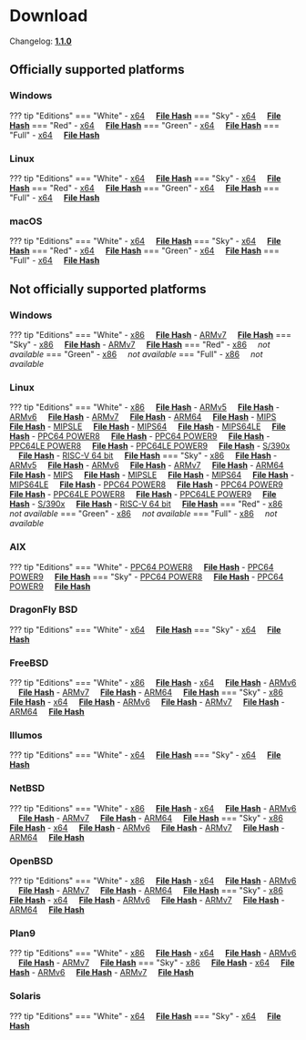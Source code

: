 # Download

Changelog: [**1.1.0**](../Changelog.md#110-_-september-02-2020)

## Officially supported platforms

### Windows

??? tip "Editions"
    === "White"
        - [x64](/dl/1.1.0/white/windows/dixer_amd64.exe) &nbsp;&nbsp;&nbsp; **<a href="/dl/1.1.0/white/windows/dixer_amd64_checksum.txt" target="_blank">File Hash</a>**
    === "Sky"
        - [x64](/dl/1.1.0/sky/windows/dixer_amd64.exe) &nbsp;&nbsp;&nbsp; **<a href="/dl/1.1.0/sky/windows/dixer_amd64_checksum.txt" target="_blank">File Hash</a>**
    === "Red"
        - [x64](/dl/1.1.0/red/windows/dixer_amd64.exe) &nbsp;&nbsp;&nbsp; **<a href="/dl/1.1.0/red/windows/dixer_amd64_checksum.txt" target="_blank">File Hash</a>**
    === "Green"
        - [x64](/dl/1.1.0/green/windows/dixer_amd64.exe) &nbsp;&nbsp;&nbsp; **<a href="/dl/1.1.0/green/windows/dixer_amd64_checksum.txt" target="_blank">File Hash</a>**
    === "Full"
        - [x64](/dl/1.1.0/full/windows/dixer_amd64.exe) &nbsp;&nbsp;&nbsp; **<a href="/dl/1.1.0/full/windows/dixer_amd64_checksum.txt" target="_blank">File Hash</a>**

### Linux

??? tip "Editions"
    === "White"
        - [x64](/dl/1.1.0/white/linux/dixer_amd64) &nbsp;&nbsp;&nbsp; **<a href="/dl/1.1.0/white/linux/dixer_amd64_checksum.txt" target="_blank">File Hash</a>**
    === "Sky"
        - [x64](/dl/1.1.0/sky/linux/dixer_amd64) &nbsp;&nbsp;&nbsp; **<a href="/dl/1.1.0/sky/linux/dixer_amd64_checksum.txt" target="_blank">File Hash</a>**
    === "Red"
        - [x64](/dl/1.1.0/red/linux/dixer_amd64) &nbsp;&nbsp;&nbsp; **<a href="/dl/1.1.0/red/linux/dixer_amd64_checksum.txt" target="_blank">File Hash</a>**
    === "Green"
        - [x64](/dl/1.1.0/green/linux/dixer_amd64) &nbsp;&nbsp;&nbsp; **<a href="/dl/1.1.0/green/linux/dixer_amd64_checksum.txt" target="_blank">File Hash</a>**
    === "Full"
        - [x64](/dl/1.1.0/full/linux/dixer_amd64) &nbsp;&nbsp;&nbsp; **<a href="/dl/1.1.0/full/linux/dixer_amd64_checksum.txt" target="_blank">File Hash</a>**

### macOS

??? tip "Editions"
    === "White"
        - [x64](/dl/1.1.0/white/darwin/dixer_amd64) &nbsp;&nbsp;&nbsp; **<a href="/dl/1.1.0/white/darwin/dixer_amd64_checksum.txt" target="_blank">File Hash</a>**
    === "Sky"
        - [x64](/dl/1.1.0/sky/darwin/dixer_amd64) &nbsp;&nbsp;&nbsp; **<a href="/dl/1.1.0/sky/darwin/dixer_amd64_checksum.txt" target="_blank">File Hash</a>**
    === "Red"
        - [x64](/dl/1.1.0/red/darwin/dixer_amd64) &nbsp;&nbsp;&nbsp; **<a href="/dl/1.1.0/red/darwin/dixer_amd64_checksum.txt" target="_blank">File Hash</a>**
    === "Green"
        - [x64](/dl/1.1.0/green/darwin/dixer_amd64) &nbsp;&nbsp;&nbsp; **<a href="/dl/1.1.0/green/darwin/dixer_amd64_checksum.txt" target="_blank">File Hash</a>**
    === "Full"
        - [x64](/dl/1.1.0/full/darwin/dixer_amd64) &nbsp;&nbsp;&nbsp; **<a href="/dl/1.1.0/full/darwin/dixer_amd64_checksum.txt" target="_blank">File Hash</a>**

## Not officially supported platforms

### Windows

??? tip "Editions"
    === "White"
        - [x86](/dl/1.1.0/white/windows/dixer_386.exe) &nbsp;&nbsp;&nbsp; **<a href="/dl/1.1.0/white/windows/dixer_386_checksum.txt" target="_blank">File Hash</a>**
        - [ARMv7](/dl/1.1.0/white/windows/dixer_armV7.exe) &nbsp;&nbsp;&nbsp; **<a href="/dl/1.1.0/white/windows/dixer_armV7_checksum.txt" target="_blank">File Hash</a>**
    === "Sky"
        - [x86](/dl/1.1.0/sky/windows/dixer_386.exe) &nbsp;&nbsp;&nbsp; **<a href="/dl/1.1.0/sky/windows/dixer_386_checksum.txt" target="_blank">File Hash</a>**
        - [ARMv7](/dl/1.1.0/white/windows/dixer_armV7.exe) &nbsp;&nbsp;&nbsp; **<a href="/dl/1.1.0/sky/windows/dixer_armV7_checksum.txt" target="_blank">File Hash</a>**
    === "Red"
        - [x86](/dl/1.1.0/red/windows/dixer_386.exe) &nbsp;&nbsp;&nbsp; *not available*
    === "Green"
        - [x86](/dl/1.1.0/green/windows/dixer_386.exe) &nbsp;&nbsp;&nbsp; *not available*
    === "Full"
        - [x86](/dl/1.1.0/full/windows/dixer_386.exe) &nbsp;&nbsp;&nbsp; *not available*

### Linux

??? tip "Editions"
    === "White"
        - [x86](/dl/1.1.0/white/linux/dixer_386) &nbsp;&nbsp;&nbsp; **<a href="/dl/1.1.0/white/linux/dixer_386_checksum.txt" target="_blank">File Hash</a>**
        - [ARMv5](/dl/1.1.0/white/linux/dixer_armV5) &nbsp;&nbsp;&nbsp; **<a href="/dl/1.1.0/white/linux/dixer_armV5_checksum.txt" target="_blank">File Hash</a>**
        - [ARMv6](/dl/1.1.0/white/linux/dixer_armV6) &nbsp;&nbsp;&nbsp; **<a href="/dl/1.1.0/white/linux/dixer_armV6_checksum.txt" target="_blank">File Hash</a>**
        - [ARMv7](/dl/1.1.0/white/linux/dixer_armV7) &nbsp;&nbsp;&nbsp; **<a href="/dl/1.1.0/white/linux/dixer_armV7_checksum.txt" target="_blank">File Hash</a>**
        - [ARM64](/dl/1.1.0/white/linux/dixer_arm64) &nbsp;&nbsp;&nbsp; **<a href="/dl/1.1.0/white/linux/dixer_arm64_checksum.txt" target="_blank">File Hash</a>**
        - [MIPS](/dl/1.1.0/white/linux/dixer_mips) &nbsp;&nbsp;&nbsp; **<a href="/dl/1.1.0/white/linux/dixer_mips_checksum.txt" target="_blank">File Hash</a>**
        - [MIPSLE](/dl/1.1.0/white/linux/dixer_mipsle) &nbsp;&nbsp;&nbsp; **<a href="/dl/1.1.0/white/linux/dixer_mipsle_checksum.txt" target="_blank">File Hash</a>**
        - [MIPS64](/dl/1.1.0/white/linux/dixer_mips64) &nbsp;&nbsp;&nbsp; **<a href="/dl/1.1.0/white/linux/dixer_mips64_checksum.txt" target="_blank">File Hash</a>**
        - [MIPS64LE](/dl/1.1.0/white/linux/dixer_mips64le) &nbsp;&nbsp;&nbsp; **<a href="/dl/1.1.0/white/linux/dixer_mips64le_checksum.txt" target="_blank">File Hash</a>**
        - [PPC64 POWER8](/dl/1.1.0/white/linux/dixer_ppc64_power8) &nbsp;&nbsp;&nbsp; **<a href="/dl/1.1.0/white/linux/dixer_ppc64_power8_checksum.txt" target="_blank">File Hash</a>**
        - [PPC64 POWER9](/dl/1.1.0/white/linux/dixer_ppc64_power9) &nbsp;&nbsp;&nbsp; **<a href="/dl/1.1.0/white/linux/dixer_ppc64_power9_checksum.txt" target="_blank">File Hash</a>**
        - [PPC64LE POWER8](/dl/1.1.0/white/linux/dixer_ppc64le_power8) &nbsp;&nbsp;&nbsp; **<a href="/dl/1.1.0/white/linux/dixer_ppc64le_power8_checksum.txt" target="_blank">File Hash</a>**
        - [PPC64LE POWER9](/dl/1.1.0/white/linux/dixer_ppc64le_power9) &nbsp;&nbsp;&nbsp; **<a href="/dl/1.1.0/white/linux/dixer_ppc64le_power9_checksum.txt" target="_blank">File Hash</a>**
        - [S/390x](/dl/1.1.0/white/linux/dixer_s390x) &nbsp;&nbsp;&nbsp; **<a href="/dl/1.1.0/white/linux/dixer_s390x_checksum.txt" target="_blank">File Hash</a>**
        - [RISC-V 64 bit](/dl/1.1.0/white/linux/dixer_riscv64) &nbsp;&nbsp;&nbsp; **<a href="/dl/1.1.0/white/linux/dixer_riscv64_checksum.txt" target="_blank">File Hash</a>**
    === "Sky"
        - [x86](/dl/1.1.0/sky/linux/dixer_386) &nbsp;&nbsp;&nbsp; **<a href="/dl/1.1.0/sky/linux/dixer_386_checksum.txt" target="_blank">File Hash</a>**
        - [ARMv5](/dl/1.1.0/sky/linux/dixer_armV5) &nbsp;&nbsp;&nbsp; **<a href="/dl/1.1.0/sky/linux/dixer_armV5_checksum.txt" target="_blank">File Hash</a>**
        - [ARMv6](/dl/1.1.0/sky/linux/dixer_armV6) &nbsp;&nbsp;&nbsp; **<a href="/dl/1.1.0/sky/linux/dixer_armV6_checksum.txt" target="_blank">File Hash</a>**
        - [ARMv7](/dl/1.1.0/sky/linux/dixer_armV7) &nbsp;&nbsp;&nbsp; **<a href="/dl/1.1.0/sky/linux/dixer_armV7_checksum.txt" target="_blank">File Hash</a>**
        - [ARM64](/dl/1.1.0/sky/linux/dixer_arm64) &nbsp;&nbsp;&nbsp; **<a href="/dl/1.1.0/sky/linux/dixer_arm64_checksum.txt" target="_blank">File Hash</a>**
        - [MIPS](/dl/1.1.0/sky/linux/dixer_mips) &nbsp;&nbsp;&nbsp; **<a href="/dl/1.1.0/sky/linux/dixer_mips_checksum.txt" target="_blank">File Hash</a>**
        - [MIPSLE](/dl/1.1.0/sky/linux/dixer_mipsle) &nbsp;&nbsp;&nbsp; **<a href="/dl/1.1.0/sky/linux/dixer_mipsle_checksum.txt" target="_blank">File Hash</a>**
        - [MIPS64](/dl/1.1.0/sky/linux/dixer_mips64) &nbsp;&nbsp;&nbsp; **<a href="/dl/1.1.0/sky/linux/dixer_mips64_checksum.txt" target="_blank">File Hash</a>**
        - [MIPS64LE](/dl/1.1.0/sky/linux/dixer_mips64le) &nbsp;&nbsp;&nbsp; **<a href="/dl/1.1.0/sky/linux/dixer_mips64le_checksum.txt" target="_blank">File Hash</a>**
        - [PPC64 POWER8](/dl/1.1.0/sky/linux/dixer_ppc64_power8) &nbsp;&nbsp;&nbsp; **<a href="/dl/1.1.0/sky/linux/dixer_ppc64_power8_checksum.txt" target="_blank">File Hash</a>**
        - [PPC64 POWER9](/dl/1.1.0/sky/linux/dixer_ppc64_power9) &nbsp;&nbsp;&nbsp; **<a href="/dl/1.1.0/sky/linux/dixer_ppc64_power9_checksum.txt" target="_blank">File Hash</a>**
        - [PPC64LE POWER8](/dl/1.1.0/sky/linux/dixer_ppc64le_power8) &nbsp;&nbsp;&nbsp; **<a href="/dl/1.1.0/sky/linux/dixer_ppc64le_power8_checksum.txt" target="_blank">File Hash</a>**
        - [PPC64LE POWER9](/dl/1.1.0/sky/linux/dixer_ppc64le_power9) &nbsp;&nbsp;&nbsp; **<a href="/dl/1.1.0/sky/linux/dixer_ppc64le_power9_checksum.txt" target="_blank">File Hash</a>**
        - [S/390x](/dl/1.1.0/sky/linux/dixer_s390x) &nbsp;&nbsp;&nbsp; **<a href="/dl/1.1.0/sky/linux/dixer_s390x_checksum.txt" target="_blank">File Hash</a>**
        - [RISC-V 64 bit](/dl/1.1.0/sky/linux/dixer_riscv64) &nbsp;&nbsp;&nbsp; **<a href="/dl/1.1.0/sky/linux/dixer_riscv64_checksum.txt" target="_blank">File Hash</a>**
    === "Red"
        - [x86](/dl/1.1.0/red/linux/dixer_386) &nbsp;&nbsp;&nbsp; *not available*
    === "Green"
        - [x86](/dl/1.1.0/green/linux/dixer_386) &nbsp;&nbsp;&nbsp; *not available*
    === "Full"
        - [x86](/dl/1.1.0/full/linux/dixer_386) &nbsp;&nbsp;&nbsp; *not available*

### AIX

??? tip "Editions"
    === "White"
        - [PPC64 POWER8](/dl/1.1.0/white/aix/dixer_ppc64_power8) &nbsp;&nbsp;&nbsp; **<a href="/dl/1.1.0/white/aix/dixer_ppc64_power8_checksum.txt" target="_blank">File Hash</a>**
        - [PPC64 POWER9](/dl/1.1.0/white/aix/dixer_ppc64_power9) &nbsp;&nbsp;&nbsp; **<a href="/dl/1.1.0/white/aix/dixer_ppc64_power9_checksum.txt" target="_blank">File Hash</a>**
    === "Sky"
        - [PPC64 POWER8](/dl/1.1.0/sky/aix/dixer_ppc64_power8) &nbsp;&nbsp;&nbsp; **<a href="/dl/1.1.0/sky/aix/dixer_ppc64_power8_checksum.txt" target="_blank">File Hash</a>**
        - [PPC64 POWER9](/dl/1.1.0/sky/aix/dixer_ppc64_power9) &nbsp;&nbsp;&nbsp; **<a href="/dl/1.1.0/sky/aix/dixer_ppc64_power9_checksum.txt" target="_blank">File Hash</a>**

### DragonFly BSD

??? tip "Editions"
    === "White"
        - [x64](/dl/1.1.0/white/dragonfly/dixer_amd64) &nbsp;&nbsp;&nbsp; **<a href="/dl/1.1.0/white/dragonfly/dixer_amd64_checksum.txt" target="_blank">File Hash</a>**
    === "Sky"
        - [x64](/dl/1.1.0/sky/dragonfly/dixer_amd64) &nbsp;&nbsp;&nbsp; **<a href="/dl/1.1.0/sky/dragonfly/dixer_amd64_checksum.txt" target="_blank">File Hash</a>**

### FreeBSD

??? tip "Editions"
    === "White"
        - [x86](/dl/1.1.0/white/freebsd/dixer_386) &nbsp;&nbsp;&nbsp; **<a href="/dl/1.1.0/white/freebsd/dixer_386_checksum.txt" target="_blank">File Hash</a>**
        - [x64](/dl/1.1.0/white/freebsd/dixer_amd64) &nbsp;&nbsp;&nbsp; **<a href="/dl/1.1.0/white/freebsd/dixer_amd64_checksum.txt" target="_blank">File Hash</a>**
        - [ARMv6](/dl/1.1.0/white/freebsd/dixer_armV6) &nbsp;&nbsp;&nbsp; **<a href="/dl/1.1.0/white/freebsd/dixer_armV6_checksum.txt" target="_blank">File Hash</a>**
        - [ARMv7](/dl/1.1.0/white/freebsd/dixer_armV7) &nbsp;&nbsp;&nbsp; **<a href="/dl/1.1.0/white/freebsd/dixer_armV7_checksum.txt" target="_blank">File Hash</a>**
        - [ARM64](/dl/1.1.0/white/freebsd/dixer_arm64) &nbsp;&nbsp;&nbsp; **<a href="/dl/1.1.0/white/freebsd/dixer_arm64_checksum.txt" target="_blank">File Hash</a>**
    === "Sky"
        - [x86](/dl/1.1.0/sky/freebsd/dixer_386) &nbsp;&nbsp;&nbsp; **<a href="/dl/1.1.0/sky/freebsd/dixer_386_checksum.txt" target="_blank">File Hash</a>**
        - [x64](/dl/1.1.0/sky/freebsd/dixer_amd64) &nbsp;&nbsp;&nbsp; **<a href="/dl/1.1.0/sky/freebsd/dixer_amd64_checksum.txt" target="_blank">File Hash</a>**
        - [ARMv6](/dl/1.1.0/sky/freebsd/dixer_armV6) &nbsp;&nbsp;&nbsp; **<a href="/dl/1.1.0/sky/freebsd/dixer_armV6_checksum.txt" target="_blank">File Hash</a>**
        - [ARMv7](/dl/1.1.0/sky/freebsd/dixer_armV7) &nbsp;&nbsp;&nbsp; **<a href="/dl/1.1.0/sky/freebsd/dixer_armV7_checksum.txt" target="_blank">File Hash</a>**
        - [ARM64](/dl/1.1.0/sky/freebsd/dixer_arm64) &nbsp;&nbsp;&nbsp; **<a href="/dl/1.1.0/sky/freebsd/dixer_arm64_checksum.txt" target="_blank">File Hash</a>**

### Illumos

??? tip "Editions"
    === "White"
        - [x64](/dl/1.1.0/white/illumos/dixer_amd64) &nbsp;&nbsp;&nbsp; **<a href="/dl/1.1.0/white/illumos/dixer_amd64_checksum.txt" target="_blank">File Hash</a>**
    === "Sky"
        - [x64](/dl/1.1.0/sky/illumos/dixer_amd64) &nbsp;&nbsp;&nbsp; **<a href="/dl/1.1.0/sky/illumos/dixer_amd64_checksum.txt" target="_blank">File Hash</a>**

### NetBSD

??? tip "Editions"
    === "White"
        - [x86](/dl/1.1.0/white/netbsd/dixer_386) &nbsp;&nbsp;&nbsp; **<a href="/dl/1.1.0/white/netbsd/dixer_386_checksum.txt" target="_blank">File Hash</a>**
        - [x64](/dl/1.1.0/white/netbsd/dixer_amd64) &nbsp;&nbsp;&nbsp; **<a href="/dl/1.1.0/white/netbsd/dixer_amd64_checksum.txt" target="_blank">File Hash</a>**
        - [ARMv6](/dl/1.1.0/white/netbsd/dixer_armV6) &nbsp;&nbsp;&nbsp; **<a href="/dl/1.1.0/white/netbsd/dixer_armV6_checksum.txt" target="_blank">File Hash</a>**
        - [ARMv7](/dl/1.1.0/white/netbsd/dixer_armV7) &nbsp;&nbsp;&nbsp; **<a href="/dl/1.1.0/white/netbsd/dixer_armV7_checksum.txt" target="_blank">File Hash</a>**
        - [ARM64](/dl/1.1.0/white/netbsd/dixer_arm64) &nbsp;&nbsp;&nbsp; **<a href="/dl/1.1.0/white/netbsd/dixer_arm64_checksum.txt" target="_blank">File Hash</a>**
    === "Sky"
        - [x86](/dl/1.1.0/sky/netbsd/dixer_386) &nbsp;&nbsp;&nbsp; **<a href="/dl/1.1.0/sky/netbsd/dixer_386_checksum.txt" target="_blank">File Hash</a>**
        - [x64](/dl/1.1.0/sky/netbsd/dixer_amd64) &nbsp;&nbsp;&nbsp; **<a href="/dl/1.1.0/sky/netbsd/dixer_amd64_checksum.txt" target="_blank">File Hash</a>**
        - [ARMv6](/dl/1.1.0/sky/netbsd/dixer_armV6) &nbsp;&nbsp;&nbsp; **<a href="/dl/1.1.0/sky/netbsd/dixer_armV6_checksum.txt" target="_blank">File Hash</a>**
        - [ARMv7](/dl/1.1.0/sky/netbsd/dixer_armV7) &nbsp;&nbsp;&nbsp; **<a href="/dl/1.1.0/sky/netbsd/dixer_armV7_checksum.txt" target="_blank">File Hash</a>**
        - [ARM64](/dl/1.1.0/sky/netbsd/dixer_arm64) &nbsp;&nbsp;&nbsp; **<a href="/dl/1.1.0/sky/netbsd/dixer_arm64_checksum.txt" target="_blank">File Hash</a>**

### OpenBSD

??? tip "Editions"
    === "White"
        - [x86](/dl/1.1.0/white/openbsd/dixer_386) &nbsp;&nbsp;&nbsp; **<a href="/dl/1.1.0/white/openbsd/dixer_386_checksum.txt" target="_blank">File Hash</a>**
        - [x64](/dl/1.1.0/white/openbsd/dixer_amd64) &nbsp;&nbsp;&nbsp; **<a href="/dl/1.1.0/white/openbsd/dixer_amd64_checksum.txt" target="_blank">File Hash</a>**
        - [ARMv6](/dl/1.1.0/white/openbsd/dixer_armV6) &nbsp;&nbsp;&nbsp; **<a href="/dl/1.1.0/white/openbsd/dixer_armV6_checksum.txt" target="_blank">File Hash</a>**
        - [ARMv7](/dl/1.1.0/white/openbsd/dixer_armV7) &nbsp;&nbsp;&nbsp; **<a href="/dl/1.1.0/white/openbsd/dixer_armV7_checksum.txt" target="_blank">File Hash</a>**
        - [ARM64](/dl/1.1.0/white/openbsd/dixer_arm64) &nbsp;&nbsp;&nbsp; **<a href="/dl/1.1.0/white/openbsd/dixer_arm64_checksum.txt" target="_blank">File Hash</a>**
    === "Sky"
        - [x86](/dl/1.1.0/sky/openbsd/dixer_386) &nbsp;&nbsp;&nbsp; **<a href="/dl/1.1.0/sky/openbsd/dixer_386_checksum.txt" target="_blank">File Hash</a>**
        - [x64](/dl/1.1.0/sky/openbsd/dixer_amd64) &nbsp;&nbsp;&nbsp; **<a href="/dl/1.1.0/sky/openbsd/dixer_amd64_checksum.txt" target="_blank">File Hash</a>**
        - [ARMv6](/dl/1.1.0/sky/openbsd/dixer_armV6) &nbsp;&nbsp;&nbsp; **<a href="/dl/1.1.0/sky/openbsd/dixer_armV6_checksum.txt" target="_blank">File Hash</a>**
        - [ARMv7](/dl/1.1.0/sky/openbsd/dixer_armV7) &nbsp;&nbsp;&nbsp; **<a href="/dl/1.1.0/sky/openbsd/dixer_armV7_checksum.txt" target="_blank">File Hash</a>**
        - [ARM64](/dl/1.1.0/sky/openbsd/dixer_arm64) &nbsp;&nbsp;&nbsp; **<a href="/dl/1.1.0/sky/openbsd/dixer_arm64_checksum.txt" target="_blank">File Hash</a>**

### Plan9

??? tip "Editions"
    === "White"
        - [x86](/dl/1.1.0/white/plan9/dixer_386) &nbsp;&nbsp;&nbsp; **<a href="/dl/1.1.0/white/plan9/dixer_386_checksum.txt" target="_blank">File Hash</a>**
        - [x64](/dl/1.1.0/white/plan9/dixer_amd64) &nbsp;&nbsp;&nbsp; **<a href="/dl/1.1.0/white/plan9/dixer_amd64_checksum.txt" target="_blank">File Hash</a>**
        - [ARMv6](/dl/1.1.0/white/plan9/dixer_armV6) &nbsp;&nbsp;&nbsp; **<a href="/dl/1.1.0/white/plan9/dixer_armV6_checksum.txt" target="_blank">File Hash</a>**
        - [ARMv7](/dl/1.1.0/white/plan9/dixer_armV7) &nbsp;&nbsp;&nbsp; **<a href="/dl/1.1.0/white/plan9/dixer_armV7_checksum.txt" target="_blank">File Hash</a>**
    === "Sky"
        - [x86](/dl/1.1.0/sky/plan9/dixer_386) &nbsp;&nbsp;&nbsp; **<a href="/dl/1.1.0/sky/plan9/dixer_386_checksum.txt" target="_blank">File Hash</a>**
        - [x64](/dl/1.1.0/sky/plan9/dixer_amd64) &nbsp;&nbsp;&nbsp; **<a href="/dl/1.1.0/sky/plan9/dixer_amd64_checksum.txt" target="_blank">File Hash</a>**
        - [ARMv6](/dl/1.1.0/sky/plan9/dixer_armV6) &nbsp;&nbsp;&nbsp; **<a href="/dl/1.1.0/sky/plan9/dixer_armV6_checksum.txt" target="_blank">File Hash</a>**
        - [ARMv7](/dl/1.1.0/sky/plan9/dixer_armV7) &nbsp;&nbsp;&nbsp; **<a href="/dl/1.1.0/sky/plan9/dixer_armV7_checksum.txt" target="_blank">File Hash</a>**

### Solaris

??? tip "Editions"
    === "White"
        - [x64](/dl/1.1.0/white/solaris/dixer_amd64) &nbsp;&nbsp;&nbsp; **<a href="/dl/1.1.0/white/solaris/dixer_amd64_checksum.txt" target="_blank">File Hash</a>**
    === "Sky"
        - [x64](/dl/1.1.0/sky/solaris/dixer_amd64) &nbsp;&nbsp;&nbsp; **<a href="/dl/1.1.0/sky/solaris/dixer_amd64_checksum.txt" target="_blank">File Hash</a>**
